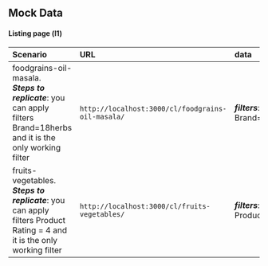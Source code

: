 ## Mock Data

#### Listing page (l1)


| Scenario | URL  |data|
| :-------- |:-------|:---|
| foodgrains-oil-masala.<br> ***Steps to replicate***: you can apply filters Brand=18herbs and it is the only working filter | `http://localhost:3000/cl/foodgrains-oil-masala/` | ***filters***: <br>Brand=18herbs |
| fruits-vegetables. <br>***Steps to replicate***: you can apply filters Product Rating = 4 and it is the only working filter | `http://localhost:3000/cl/fruits-vegetables/` | ***filters***:<br> Product rating|


  
